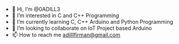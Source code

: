 - 👋 Hi, I’m @0ADILL3
- 👀 I’m interested in C and C++ Programming
- 🌱 I’m currently learning C, C++ Arduino and Python Programming
- 💞️ I’m looking to collaborate on IoT Project based Arduino
- 📫 How to reach me adilllfirman@gmail.com

<!---
0ADILL3/0ADILL3 is a ✨ special ✨ repository because its `README.md` (this file) appears on your GitHub profile.
You can click the Preview link to take a look at your changes.
--->

